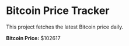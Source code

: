 # Bitcoin Price Tracker

This project fetches the latest Bitcoin price daily.

**Bitcoin Price:** $102617
